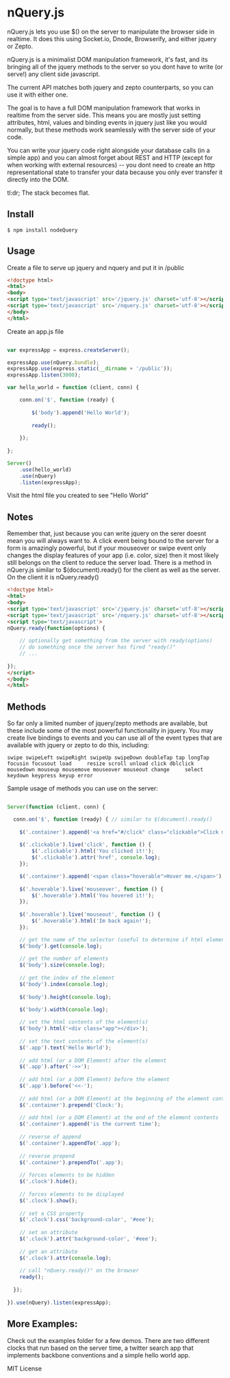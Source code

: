 nQuery.js
=========

nQuery.js lets you use $() on the server to manipulate the browser side in realtime. It does 
this using Socket.io, Dnode, Browserify, and either jquery or Zepto.

nQuery.js is a minimalist DOM manipulation framework, it's fast, and its bringing all of the 
jquery methods to the server so you dont have to write (or serve!) any client side javascript.

The current API matches both jquery and zepto counterparts, so you can use it with either one.

The goal is to have a full DOM manipulation framework that works in realtime from the server side.  This means you are mostly just setting attributes, html, values and binding events in jquery just like you would normally, but these methods work seamlessly with the server side of your code.

You can write your jquery code right alongside your database calls (in a simple app) and you can almost forget about REST and HTTP (except for when working with external resources) -- you dont need to create an http representational state to transfer your data because you only ever transfer it directly into the DOM.

tl:dr; The stack becomes flat.

Install
-------

    $ npm install nodeQuery
    

Usage
-----
Create a file to serve up jquery and nquery and put it in /public

```html
<!doctype html>
<html>
<body>
<script type='text/javascript' src='/jquery.js' charset='utf-8'></script> 
<script type='text/javascript' src='/nquery.js' charset='utf-8'></script>
</body>
</html>
````

Create an app.js file

```javascript

var expressApp = express.createServer();

expressApp.use(nQuery.bundle);
expressApp.use(express.static(__dirname + '/public'));
expressApp.listen(3000);

var hello_world = function (client, conn) {

    conn.on('$', function (ready) {
    
        $('body').append('Hello World');
        
        ready();
        
    });
    
};

Server()
    .use(hello_world)
    .use(nQuery)
    .listen(expressApp);

````

Visit the html file you created to see "Hello World"


Notes
-----
Remember that, just because you can write jquery on the serer doesnt mean you will always want to.  A click event being bound to the server for a form is amazingly powerful, but if your mouseover or swipe event only changes the display features of your app (i.e. color, size) then it most likely still belongs on the client to reduce the server load.  There is a method in nQuery.js similar to $(document).ready() for the client as well as the server.  On the client it is nQuery.ready()

```html
<!doctype html>
<html>
<body>
<script type='text/javascript' src='/jquery.js' charset='utf-8'></script> 
<script type='text/javascript' src='/nquery.js' charset='utf-8'></script>
<script type='text/javascript'>
nQuery.ready(function(options) {
    
    // optionally get something from the server with ready(options)
    // do something once the server has fired "ready()"
    // ...
    
});
</script>
</body>
</html>
````

Methods
-------

So far only a limited number of jquery/zepto methods are available, but these include some 
of the most powerful functionality in jquery.  You may create live bindings to events and you
can use all of the event types that are available with jquery or zepto to do this, including:

    swipe swipeLeft swipeRight swipeUp swipeDown doubleTap tap longTap focusin focusout load     resize scroll unload click dblclick mousedown mouseup mousemove mouseover mouseout change     select keydown keypress keyup error

Sample usage of methods you can use on the server:

```javascript

Server(function (client, conn) {

  conn.on('$', function (ready) { // similar to $(document).ready()
    
    $('.container').append('<a href="#/click" class="clickable">Click me, Im a binding.</a>');
    
    $('.clickable').live('click', function () {
        $('.clickable').html('You clicked it!');
        $('.clickable').attr('href', console.log);
    });

    $('.container').append('<span class="hoverable">Hover me.</span>');
    
    $('.hoverable').live('mouseover', function () {
        $('.hoverable').html('You hovered it!');
    });
    
    $('.hoverable').live('mouseout', function () {
        $('.hoverable').html('Im back again!');
    });

    // get the name of the selector (useful to determine if html element exists)
    $('body').get(console.log);
    
    // get the number of elements
    $('body').size(console.log);
    
    // get the index of the element
    $('body').index(console.log);
    
    $('body').height(console.log);
    
    $('body').width(console.log);

    // set the html contents of the element(s)
    $('body').html('<div class="app"></div>');
    
    // set the text contents of the element(s)
    $('.app').text('Hello World');
    
    // add html (or a DOM Element) after the element
    $('.app').after('->>');
    
    // add html (or a DOM Element) before the element
    $('.app').before('<<-');
    
    // add html (or a DOM Element) at the beginning of the element contents
    $('.container').prepend('Clock:');
    
    // add html (or a DOM Element) at the end of the element contents
    $('.container').append('is the current time');
    
    // reverse of append
    $('.container').appendTo('.app');
    
    // reverse prepend
    $('.container').prependTo('.app');
    
    // forces elements to be hidden
    $('.clock').hide();
    
    // forces elements to be displayed
    $('.clock').show();
     
    // set a CSS property
    $('.clock').css('background-color', '#eee');
    
    // set an attribute
    $('.clock').attr('background-color', '#eee');
    
    // get an attribute
    $('.clock').attr(console.log);
    
    // call "nQuery.ready()" on the browser
    ready();
    
  });
    
}).use(nQuery).listen(expressApp);

````

More Examples:
---------
Check out the examples folder for a few demos. There are two different clocks 
that run based on the server time, a twitter search app that implements 
backbone conventions and a simple hello world app.

MIT License


